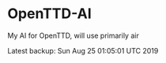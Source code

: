 # OpenTTD-AI
My AI for OpenTTD, will use primarily air

Latest backup: Sun Aug 25 01:05:01 UTC 2019
